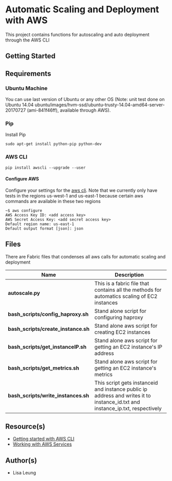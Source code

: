 # Automatic Scaling and Deployment with AWS
This project contains functions for autoscaling and auto deployment through the AWS CLI
## Getting Started

## Requirements
### Ubuntu Machine
You can use last version of Ubuntu or any other OS 
(Note: unit test done on Ubuntu 14.04 ubuntu/images/hvm-ssd/ubuntu-trusty-14.04-amd64-server-20170727 (ami-841f46ff), available through AWS).

### Pip
Install Pip 
```
sudo apt-get install python-pip python-dev
```

### AWS CLI
```
pip install awscli --upgrade --user
```

#### Configure AWS
Configure your settings for the [aws cli](http://docs.aws.amazon.com/cli/latest/userguide/cli-chap-getting-started.html).  Note that we currently only have tests in the regions us-west-1 and us-east-1 because certain aws commands are available in these two regions
```
~$ aws configure
AWS Access Key ID: <add access key> 
AWS Secret Access Key: <add secret access key>
Default region name: us-east-1
Default output format [json]: json
```


## Files
There are Fabric files that condenses all aws calls for automatic scaling and deployment

|   **Name**    |  **Description** |
|---------------|----------------|
|**autoscale.py**|    This is a fabric file that contains all the methods for automatics scaling of EC2 instances      |
|**bash_scripts/config_haproxy.sh**|     Stand alone script for configuring haproxy    |
|**bash_scripts/create_instance.sh**|     Stand alone aws script for creating EC2 instances   |
|**bash_scripts/get_instanceIP.sh**|     Stand alone aws script for getting an EC2 instance's IP address  |
|**bash_scripts/get_metrics.sh**|     Stand alone aws script for getting an EC2 instance's metrics  |
|**bash_scripts/write_instances.sh**|    This script gets instanceid and instance public ip address and writes it to instance_id.txt and instance_ip.txt, respectively   |


## Resource(s)
* [Getting started with AWS CLI](http://docs.aws.amazon.com/cli/latest/userguide/cli-chap-getting-started.html)
* [Working with AWS Services](http://docs.aws.amazon.com/cli/latest/userguide/chap-working-with-services.html)


## Author(s)
* Lisa Leung 
